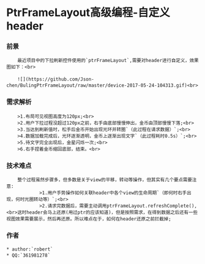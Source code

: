 PtrFrameLayout高级编程-自定义header
===  
### 前景       
 
        最近项目中的下拉刷新控件使用的`ptrFrameLayout`,需要对header进行自定义，效果图如下：<br> 
        
        ![](https://github.com/Json-chen/BulingPtrFrameLayout/raw/master/device-2017-05-24-104313.gif)<br> 

### 需求解析
       
        >1.布局可见视图高度为120px;<br> 
        >2.用户下拉过程没超过120px之前，右手由底部慢慢伸出，金币由顶部慢慢下落;<br> 
        >3.当达到刷新值时，松手后金币开始出现光环并转圈`（此过程在请求数据）`;<br>
        >4.数据加载完成后，光环逐渐透明，金币上逐渐出现文字`（此过程耗时0.5s）`;<br>
        >5.待文字完全出现后，金星闪烁一次;<br>
        >6.右手捏着金币缩回底部，结束。<br>
        
### 技术难点

        整个过程虽然步骤多，但多数是关于view的平移，转动等操作，但其实有几个要点需要注意:
                >1.用户手势操作如何关联header中各个view的生命周期`（即何时右手出现，何时光圈转动等）`;<br>
                >2.请求完数据后，需要主动调用ptrFrameLayout.refreshComplete(),<br>这时header会马上还原(用过ptr的应该知道)，但是按照需求，在得到数据之后还有一些视图效果需要展示，然后再还原。所以难点在于，如何在header还原之前拦截掉;
                
### 作者
    * author:`robert`
    * QQ:`361981278`